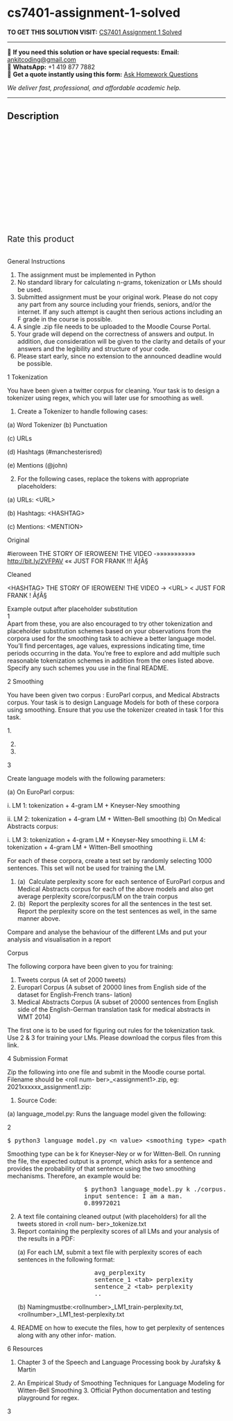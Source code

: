 # cs7401-assignment-1-solved
**TO GET THIS SOLUTION VISIT:** [CS7401 Assignment 1 Solved](https://www.ankitcodinghub.com/product/cs7401-assignment-1-solved/)


---

📩 **If you need this solution or have special requests:** **Email:** ankitcoding@gmail.com  
📱 **WhatsApp:** +1 419 877 7882  
📄 **Get a quote instantly using this form:** [Ask Homework Questions](https://www.ankitcodinghub.com/services/ask-homework-questions/)

*We deliver fast, professional, and affordable academic help.*

---

<h2>Description</h2>



<div class="kk-star-ratings kksr-auto kksr-align-center kksr-valign-top" data-payload="{&quot;align&quot;:&quot;center&quot;,&quot;id&quot;:&quot;91713&quot;,&quot;slug&quot;:&quot;default&quot;,&quot;valign&quot;:&quot;top&quot;,&quot;ignore&quot;:&quot;&quot;,&quot;reference&quot;:&quot;auto&quot;,&quot;class&quot;:&quot;&quot;,&quot;count&quot;:&quot;0&quot;,&quot;legendonly&quot;:&quot;&quot;,&quot;readonly&quot;:&quot;&quot;,&quot;score&quot;:&quot;0&quot;,&quot;starsonly&quot;:&quot;&quot;,&quot;best&quot;:&quot;5&quot;,&quot;gap&quot;:&quot;4&quot;,&quot;greet&quot;:&quot;Rate this product&quot;,&quot;legend&quot;:&quot;0\/5 - (0 votes)&quot;,&quot;size&quot;:&quot;24&quot;,&quot;title&quot;:&quot;CS7401 Assignment 1 Solved&quot;,&quot;width&quot;:&quot;0&quot;,&quot;_legend&quot;:&quot;{score}\/{best} - ({count} {votes})&quot;,&quot;font_factor&quot;:&quot;1.25&quot;}">

<div class="kksr-stars">

<div class="kksr-stars-inactive">
            <div class="kksr-star" data-star="1" style="padding-right: 4px">


<div class="kksr-icon" style="width: 24px; height: 24px;"></div>
        </div>
            <div class="kksr-star" data-star="2" style="padding-right: 4px">


<div class="kksr-icon" style="width: 24px; height: 24px;"></div>
        </div>
            <div class="kksr-star" data-star="3" style="padding-right: 4px">


<div class="kksr-icon" style="width: 24px; height: 24px;"></div>
        </div>
            <div class="kksr-star" data-star="4" style="padding-right: 4px">


<div class="kksr-icon" style="width: 24px; height: 24px;"></div>
        </div>
            <div class="kksr-star" data-star="5" style="padding-right: 4px">


<div class="kksr-icon" style="width: 24px; height: 24px;"></div>
        </div>
    </div>

<div class="kksr-stars-active" style="width: 0px;">
            <div class="kksr-star" style="padding-right: 4px">


<div class="kksr-icon" style="width: 24px; height: 24px;"></div>
        </div>
            <div class="kksr-star" style="padding-right: 4px">


<div class="kksr-icon" style="width: 24px; height: 24px;"></div>
        </div>
            <div class="kksr-star" style="padding-right: 4px">


<div class="kksr-icon" style="width: 24px; height: 24px;"></div>
        </div>
            <div class="kksr-star" style="padding-right: 4px">


<div class="kksr-icon" style="width: 24px; height: 24px;"></div>
        </div>
            <div class="kksr-star" style="padding-right: 4px">


<div class="kksr-icon" style="width: 24px; height: 24px;"></div>
        </div>
    </div>
</div>


<div class="kksr-legend" style="font-size: 19.2px;">
            <span class="kksr-muted">Rate this product</span>
    </div>
    </div>
<div class="page" title="Page 1">
<div class="layoutArea">
<div class="column">
&nbsp;

General Instructions

<ol>
<li>The assignment must be implemented in Python</li>
<li>No standard library for calculating n-grams, tokenization or LMs should be used.</li>
<li>Submitted assignment must be your original work. Please do not copy any part from any source including your friends, seniors, and/or the internet. If any such attempt is caught then serious actions including an F grade in the course is possible.</li>
<li>A single .zip file needs to be uploaded to the Moodle Course Portal.</li>
<li>Your grade will depend on the correctness of answers and output. In addition, due consideration will be given to the clarity and details of your answers and the legibility and structure of your code.</li>
<li>Please start early, since no extension to the announced deadline would be possible.</li>
</ol>
1 Tokenization

You have been given a twitter corpus for cleaning. Your task is to design a tokenizer using regex, which you will later use for smoothing as well.

1. Create a Tokenizer to handle following cases:

(a) Word Tokenizer (b) Punctuation

(c) URLs

(d) Hashtags (#manchesterisred)

(e) Mentions (@john)

2. For the following cases, replace the tokens with appropriate placeholders:

</div>
</div>
<div class="layoutArea">
<div class="column">
(a) URLs: &lt;URL&gt;

(b) Hashtags: &lt;HASHTAG&gt;

(c) Mentions: &lt;MENTION&gt;

Original

#ieroween THE STORY OF IEROWEEN! THE VIDEO -»»»»»»»»»»» http://bit.ly/2VFPAV «« JUST FOR FRANK !!! ÃƒÂ§

</div>
<div class="column">
Cleaned

&lt;HASHTAG&gt; THE STORY OF IEROWEEN! THE VIDEO -&gt; &lt;URL&gt; &lt; JUST FOR FRANK ! ÃƒÂ§

</div>
</div>
<div class="layoutArea">
<div class="column">
Example output after placeholder substitution

</div>
</div>
<div class="layoutArea">
<div class="column">
1

</div>
</div>
</div>
<div class="page" title="Page 2">
<div class="layoutArea">
<div class="column">
Apart from these, you are also encouraged to try other tokenization and placeholder substitution schemes based on your observations from the corpora used for the smoothing task to achieve a better language model. You’ll find percentages, age values, expressions indicating time, time periods occurring in the data. You’re free to explore and add multiple such reasonable tokenization schemes in addition from the ones listed above. Specify any such schemes you use in the final README.

2 Smoothing

You have been given two corpus : EuroParl corpus, and Medical Abstracts corpus. Your task is to design Language Models for both of these corpora using smoothing. Ensure that you use the tokenizer created in task 1 for this task.

</div>
</div>
<div class="layoutArea">
<div class="column">
1.

2.

3.

3

</div>
<div class="column">
Create language models with the following parameters:

(a) On EuroParl corpus:

i. LM 1: tokenization + 4-gram LM + Kneyser-Ney smoothing

ii. LM 2: tokenization + 4-gram LM + Witten-Bell smoothing (b) On Medical Abstracts corpus:

i. LM 3: tokenization + 4-gram LM + Kneyser-Ney smoothing ii. LM 4: tokenization + 4-gram LM + Witten-Bell smoothing

For each of these corpora, create a test set by randomly selecting 1000 sentences. This set will not be used for training the LM.

<ol>
<li>(a) &nbsp;Calculate perplexity score for each sentence of EuroParl corpus and Medical Abstracts corpus for each of the above models and also get average perplexity score/corpus/LM on the train corpus</li>
<li>(b) &nbsp;Report the perplexity scores for all the sentences in the test set. Report the perplexity score on the test sentences as well, in the same manner above.</li>
</ol>
Compare and analyse the behaviour of the different LMs and put your analysis and visualisation in a report

Corpus

</div>
</div>
<div class="layoutArea">
<div class="column">
The following corpora have been given to you for training:

<ol>
<li>Tweets corpus (A set of 2000 tweets)</li>
<li>Europarl Corpus (A subset of 20000 lines from English side of the dataset for English-French trans- lation)</li>
<li>Medical Abstracts Corpus (A subset of 20000 sentences from English side of the English-German translation task for medical abstracts in WMT 2014)</li>
</ol>
The first one is to be used for figuring out rules for the tokenization task. Use 2 &amp; 3 for training your LMs. Please download the corpus files from this link.

4 Submission Format

Zip the following into one file and submit in the Moodle course portal. Filename should be &lt;roll num- ber&gt;_&lt;assignment1&gt;.zip, eg: 2021xxxxxx_assignment1.zip:

1. Source Code:

(a) language_model.py: Runs the language model given the following:

</div>
</div>
<div class="layoutArea">
<div class="column">
2

</div>
</div>
</div>
<div class="page" title="Page 3">
<div class="layoutArea">
<div class="column">
<pre>$ python3 language_model.py &lt;n_value&gt; &lt;smoothing type&gt; &lt;path to corpus&gt;
</pre>
</div>
</div>
<div class="layoutArea">
<div class="column">
Smoothing type can be k for Kneyser-Ney or w for Witten-Bell. On running the file, the expected output is a prompt, which asks for a sentence and provides the probability of that sentence using the two smoothing mechanisms. Therefore, an example would be:

<pre>                     $ python3 language_model.py k ./corpus.txt
                     input sentence: I am a man.
                     0.89972021
</pre>
<ol start="2">
<li>A text file containing cleaned output (with placeholders) for all the tweets stored in &lt;roll num- ber&gt;_tokenize.txt</li>
<li>Report containing the perplexity scores of all LMs and your analysis of the results in a PDF:

(a) For each LM, submit a text file with perplexity scores of each sentences in the following format:

<pre>                     avg_perplexity
                     sentence_1 &lt;tab&gt; perplexity
                     sentence_2 &lt;tab&gt; perplexity
                     ..
</pre>
(b) Namingmustbe:&lt;rollnumber&gt;_LM1_train-perplexity.txt,&lt;rollnumber&gt;_LM1_test-perplexity.txt
</li>
<li>README on how to execute the files, how to get perplexity of sentences along with any other infor- mation.</li>
</ol>
6 Resources

1. Chapter 3 of the Speech and Language Processing book by Jurafsky &amp; Martin

2. An Empirical Study of Smoothing Techniques for Language Modeling for Witten-Bell Smoothing 3. Official Python documentation and testing playground for regex.

</div>
</div>
<div class="layoutArea">
<div class="column">
3

</div>
</div>
</div>
